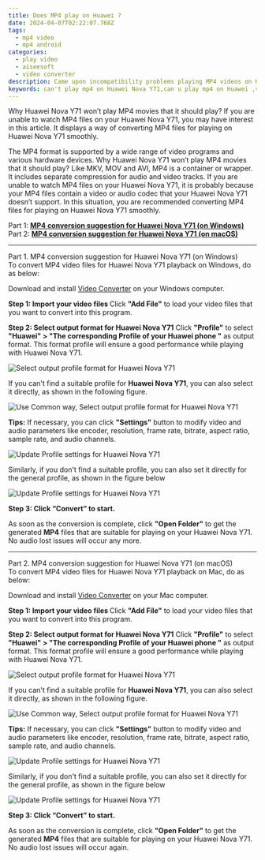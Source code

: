```yaml
---
title: Does MP4 play on Huawei ?
date: 2024-04-07T02:22:07.768Z
tags: 
  - mp4 video
  - mp4 android
categories: 
  - play video
  - aiseesoft
  - video converter
description: Came upon incompatibility problems playing MP4 videos on Huawei Nova Y71? Due to codec issues, some MP4 files will not play on Huawei Nova Y71. To be able to play these MP4 files, you will need to convert them first. 
keywords: can't play mp4 on Huawei Nova Y71,can u play mp4 on Huawei ,view mp4 on Huawei ,can u play mp4 on Huawei Nova Y71,mp4 video won't play on Nova Y71,play mp4 movies on Huawei ,Huawei Nova Y71 wont play mp4,mp4 converter for android,how to converter 720p to mp4 on android,video to mp4 codec converter for android,best mp4 transcoder android,mp4 file not supported in Huawei Nova Y71
---
```


<div class="atpl-content atpl-for-aiseesoft-video-converter play-mp4-on-android">

<div class="atpl-post-description-part-1">
<div class="tpl-content-sub-paragraph-normal">
  <p>
    Why Huawei Nova Y71 won’t play MP4 movies that it should play? If you are unable to watch MP4 files on your Huawei Nova Y71, you may have interest in this article. It displays a way of converting MP4 files for playing on Huawei Nova Y71 smoothly.
  </p>
</div>
</div>



<div class="atpl-post-description-part-2">
<div class="tpl-content-sub-paragraph-content">
  <p>
    The MP4 format is supported by a wide range of video programs and various hardware devices. Why Huawei Nova Y71 won’t play MP4 movies that it should play? Like MKV, MOV and AVI, MP4 is a container or wrapper. It includes separate compression for audio and video tracks. If you are unable to watch MP4 files on your Huawei Nova Y71, it is probably because your MP4 files contain a video or audio codec that your Huawei Nova Y71 doesn’t support. In this situation, you are recommended converting MP4 files for playing on Huawei Nova Y71 smoothly.
  </p>
</div>
</div>

Part 1: <strong><a href="#p1">MP4 conversion suggestion for Huawei Nova Y71 (on Windows)</a></strong>
Part 2: <strong><a href="#p2">MP4 conversion suggestion for Huawei Nova Y71 (on macOS)</a></strong>

<!-- Part 1 -->
<a id="p1" name="p1" ></a><hr>

<div class="atpl-step-part-style">Part 1. MP4 conversion suggestion for Huawei Nova Y71 (on Windows)</div>
To convert MP4 video files for Huawei Nova Y71 playback on Windows, do as below:

Download and install <a class="atpl-step-content-a-style" href="https://tools.techidaily.com/aiseesoft-total-video-converter/" >Video Converter</a> on your Windows computer.

<strong>Step 1: Import your video files </strong>
Click <b>"Add File"</b> to load your video files that you want to convert into this program.

<strong>Step 2: Select output format for Huawei Nova Y71</strong>
Click <b>"Profile"</b> to select <b>"Huawei" > "The corresponding Profile of your Huawei phone "</b> as output format. This format profile will ensure a good performance while playing with Huawei Nova Y71.

<img src="https://tools.techidaily.com/images/apps/aiseesoft/video-converter/devices/huawei/fv.mp4/win/profile-5.png" class="atpl-imgstyle" alt="Select output profile format for Huawei Nova Y71" />

If you can't find a suitable profile for **Huawei Nova Y71**, you can also select it directly, as shown in the following figure.

<img src="https://tools.techidaily.com/images/apps/aiseesoft/video-converter/devices/common_android/fv.mp4/win/profile.png" class="atpl-imgstyle" alt="Use Common way, Select output profile format for Huawei Nova Y71" />

<strong>Tips:</strong>
If necessary, you can click <b>"Settings"</b> button to modify video and audio parameters like encoder, resolution, frame rate, bitrate, aspect ratio, sample rate, and audio channels. 

<img src="https://tools.techidaily.com/images/apps/aiseesoft/video-converter/devices/huawei/fv.mp4/win/settings-3.png" class="atpl-imgstyle"  alt="Update Profile settings for Huawei Nova Y71" />

Similarly, if you don't find a suitable profile, you can also set it directly for the general profile, as shown in the figure below

<img src="https://tools.techidaily.com/images/apps/aiseesoft/video-converter/devices/common_android/fv.mp4/win/settings.png" class="atpl-imgstyle"  alt="Update Profile settings for Huawei Nova Y71" />

<strong>Step 3: Click “Convert” to start.</strong>

As soon as the conversion is complete, click <b>"Open Folder"</b> to get the generated <b>MP4</b> files that are suitable for playing on your Huawei Nova Y71. No audio lost issues will occur any more.

<!-- Part 2 -->
<a id="p2" name="p2"></a><hr>

<div class="atpl-step-part-style">Part 2. MP4 conversion suggestion for Huawei Nova Y71 (on macOS)</div>
To convert MP4 video files for Huawei Nova Y71 playback on Mac, do as below:

Download and install <a class="atpl-step-content-a-style" href="https://tools.techidaily.com/aiseesoft-total-video-converter/" >Video Converter</a> on your Mac computer.

<strong>Step 1: Import your video files </strong>
Click <b>"Add File"</b> to load your video files that you want to convert into this program.

<strong>Step 2: Select output format for Huawei Nova Y71</strong>
Click <b>"Profile"</b> to select <b>"Huawei" > "The corresponding Profile of your Huawei phone "</b> as output format. This format profile will ensure a good performance while playing with Huawei Nova Y71.

<img src="https://tools.techidaily.com/images/apps/aiseesoft/video-converter/devices/huawei/fv.mp4/mac/profile.png" class="atpl-imgstyle" alt="Select output profile format for Huawei Nova Y71" />

If you can't find a suitable profile for **Huawei Nova Y71**, you can also select it directly, as shown in the following figure.

<img src="https://tools.techidaily.com/images/apps/aiseesoft/video-converter/devices/common_android/fv.mp4/mac/profile.png" class="atpl-imgstyle" alt="Use Common way, Select output profile format for Huawei Nova Y71" />

<strong>Tips:</strong>
If necessary, you can click <b>"Settings"</b> button to modify video and audio parameters like encoder, resolution, frame rate, bitrate, aspect ratio, sample rate, and audio channels. 

<img src="https://tools.techidaily.com/images/apps/aiseesoft/video-converter/devices/huawei/fv.mp4/mac/settings.png" class="atpl-imgstyle"  alt="Update Profile settings for Huawei Nova Y71" />

Similarly, if you don't find a suitable profile, you can also set it directly for the general profile, as shown in the figure below

<img src="https://tools.techidaily.com/images/apps/aiseesoft/video-converter/devices/common_android/fv.mp4/win/settings.png" class="atpl-imgstyle"  alt="Update Profile settings for Huawei Nova Y71" />

<strong>Step 3: Click “Convert” to start.</strong>

As soon as the conversion is complete, click <b>"Open Folder"</b> to get the generated <b>MP4</b> files that are suitable for playing on your Huawei Nova Y71. No audio lost issues will occur again.



<div class="atpl-post-end">
  <div class="atpl-post-device-model-description">
    
  </div>
</div>

<ins class="adsbygoogle"
     style="display:block"
     data-ad-client="ca-pub-7571918770474297"
     data-ad-slot="8358498916"
     data-ad-format="auto"
     data-full-width-responsive="true"></ins>


</div>
